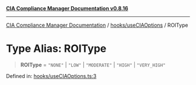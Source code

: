[**CIA Compliance Manager Documentation v0.8.16**](../../../README.md)

***

[CIA Compliance Manager Documentation](../../../modules.md) / [hooks/useCIAOptions](../README.md) / ROIType

# Type Alias: ROIType

> **ROIType** = `"NONE"` \| `"LOW"` \| `"MODERATE"` \| `"HIGH"` \| `"VERY_HIGH"`

Defined in: [hooks/useCIAOptions.ts:3](https://github.com/Hack23/cia-compliance-manager/blob/96f4020424aba8c55d4fe94eddf596babc070968/src/hooks/useCIAOptions.ts#L3)

